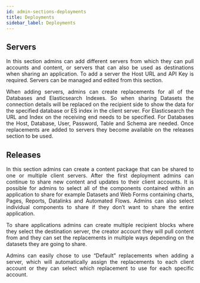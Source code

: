 ```yaml
---
id: admin-sections-deployments
title: Deployments
sidebar_label: Deployments
---
```


<div style="text-align: justify">

## Servers

In this section admins can add different servers from which they can pull accounts and content, or servers that can also be used as destinations when sharing an application. To add a server the Host URL and API Key is required. Servers can be managed and edited from this section. 

When adding servers, admins can create replacements for all of the Databases and Elasticsearch Indexes. So when sharing Datasets the connection details will be replaced on the recipient side to show the data for the specified database or ES index in the client server.  For Elasticsearch the URL and Index on the receiving end needs to be specified. For Databases the Host, Database, User, Password, Table and Schema are needed. Once replacements are added to servers they become available on the releases section to be used. 

## Releases

In this section admins can create a content package that can be shared to one or multiple client servers. After the first deployment admins can continue to share new content and updates to their client accounts. It is possible for admins to select all of the components contained within an application to share for example Datasets and Web Forms containing charts, Pages, Reports, Datalinks and Automated Flows. Admins can also select individual components to share if they don’t want to share the entire application. 

To share applications admins can create multiple recipient blocks where they select the destination server, the creator account they will pull content from and they can set the replacements in multiple ways depending on the datasets they are going to share. 

Admins can easily chose to use “Default” replacements when adding a server, which will automatically assign the replacements to each client account or they can select which replacement to use for each specific account. 